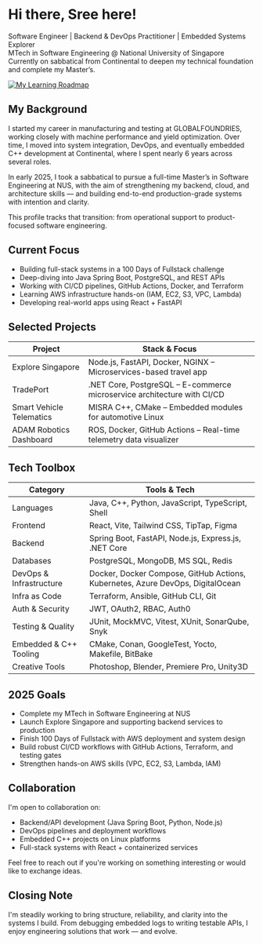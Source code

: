 # Hi there, Sree here!

Software Engineer | Backend & DevOps Practitioner | Embedded Systems Explorer  
MTech in Software Engineering @ National University of Singapore  
Currently on sabbatical from Continental to deepen my technical foundation and complete my Master’s.

[![My Learning Roadmap](https://roadmap.sh/card/tall/67e87c5d08b58aed6c960ad1?variant=light&roadmaps=api-design%2Ctypescript%2Cdevops%2Ccpp)](https://roadmap.sh)

## My Background

I started my career in manufacturing and testing at GLOBALFOUNDRIES, working closely with machine performance and yield optimization. Over time, I moved into system integration, DevOps, and eventually embedded C++ development at Continental, where I spent nearly 6 years across several roles.

In early 2025, I took a sabbatical to pursue a full-time Master’s in Software Engineering at NUS, with the aim of strengthening my backend, cloud, and architecture skills — and building end-to-end production-grade systems with intention and clarity.

This profile tracks that transition: from operational support to product-focused software engineering.

## Current Focus

- Building full-stack systems in a 100 Days of Fullstack challenge  
- Deep-diving into Java Spring Boot, PostgreSQL, and REST APIs  
- Working with CI/CD pipelines, GitHub Actions, Docker, and Terraform  
- Learning AWS infrastructure hands-on (IAM, EC2, S3, VPC, Lambda)  
- Developing real-world apps using React + FastAPI

## Selected Projects

| Project                   | Stack & Focus                                                                 |
|---------------------------|------------------------------------------------------------------------------|
| Explore Singapore         | Node.js, FastAPI, Docker, NGINX – Microservices-based travel app             |
| TradePort                 | .NET Core, PostgreSQL – E-commerce microservice architecture with CI/CD      |
| Smart Vehicle Telematics | MISRA C++, CMake – Embedded modules for automotive Linux                     |
| ADAM Robotics Dashboard   | ROS, Docker, GitHub Actions – Real-time telemetry data visualizer            |

## Tech Toolbox

| Category                   | Tools & Tech                                                                       |
|----------------------------|-------------------------------------------------------------------------------------|
| Languages                  | Java, C++, Python, JavaScript, TypeScript, Shell                                   |
| Frontend                   | React, Vite, Tailwind CSS, TipTap, Figma                                            |
| Backend                    | Spring Boot, FastAPI, Node.js, Express.js, .NET Core                               |
| Databases                  | PostgreSQL, MongoDB, MS SQL, Redis                                                 |
| DevOps & Infrastructure    | Docker, Docker Compose, GitHub Actions, Kubernetes, Azure DevOps, DigitalOcean     |
| Infra as Code              | Terraform, Ansible, GitHub CLI, Git                                                |
| Auth & Security            | JWT, OAuth2, RBAC, Auth0                                                           |
| Testing & Quality          | JUnit, MockMVC, Vitest, XUnit, SonarQube, Snyk                                     |
| Embedded & C++ Tooling     | CMake, Conan, GoogleTest, Yocto, Makefile, BitBake                                 |
| Creative Tools             | Photoshop, Blender, Premiere Pro, Unity3D                                          |

## 2025 Goals

- Complete my MTech in Software Engineering at NUS  
- Launch Explore Singapore and supporting backend services to production  
- Finish 100 Days of Fullstack with AWS deployment and system design  
- Build robust CI/CD workflows with GitHub Actions, Terraform, and testing gates  
- Strengthen hands-on AWS skills (VPC, EC2, S3, Lambda, IAM)

## Collaboration

I'm open to collaboration on:

- Backend/API development (Java Spring Boot, Python, Node.js)  
- DevOps pipelines and deployment workflows  
- Embedded C++ projects on Linux platforms  
- Full-stack systems with React + containerized services

Feel free to reach out if you're working on something interesting or would like to exchange ideas.

## Closing Note

I'm steadily working to bring structure, reliability, and clarity into the systems I build. From debugging embedded logs to writing testable APIs, I enjoy engineering solutions that work — and evolve.

